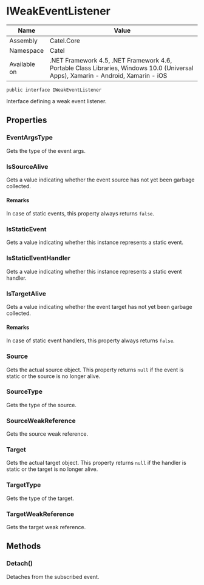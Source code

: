 

# IWeakEventListener

Name|Value
---|---
Assembly|Catel.Core
Namespace|Catel
Available on|.NET Framework 4.5, .NET Framework 4.6, Portable Class Libraries, Windows 10.0 (Universal Apps), Xamarin - Android, Xamarin - iOS

```
public interface IWeakEventListener
```

Interface defining a weak event listener.



## Properties

### EventArgsType

Gets the type of the event args.



### IsSourceAlive

Gets a value indicating whether the event source has not yet been garbage collected.

#### Remarks

In case of static events, this property always returns ```false```.



### IsStaticEvent

Gets a value indicating whether this instance represents a static event.



### IsStaticEventHandler

Gets a value indicating whether this instance represents a static event handler.



### IsTargetAlive

Gets a value indicating whether the event target has not yet been garbage collected.

#### Remarks

In case of static event handlers, this property always returns ```false```.



### Source

Gets the actual source object. This property returns ```null``` if the event is static or
    the source is no longer alive.



### SourceType

Gets the type of the source.



### SourceWeakReference

Gets the source weak reference.



### Target

Gets the actual target object. This property returns ```null``` if the handler is static or
    the target is no longer alive.



### TargetType

Gets the type of the target.



### TargetWeakReference

Gets the target weak reference.



## Methods

### Detach()

Detaches from the subscribed event.



